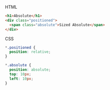 HTML

```html
<h1>Absolute</h1>
<div class="positioned">
  <span class="absolute">Sized Absolute</span>
</div>
```

CSS

```scss
*.positioned {
  position: relative;
}

*.absolute {
  position: absolute;
  top: 10px;
  left: 10px;
}
```
